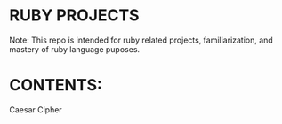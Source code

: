 # RUBY PROJECTS
Note: This repo is intended for ruby related projects, familiarization,  and mastery of ruby language puposes.

# CONTENTS:

Caesar Cipher
    